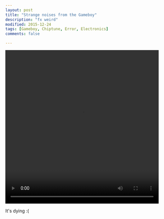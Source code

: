 ```yaml
---
layout: post
title: "Strange noises from the Gameboy"
description: "fx weird"
modified: 2015-12-24
tags: [Gameboy, Chiptune, Error, Electronics]
comments: false

---
```


<video controls="controls" width="480" height="480" name="Video Name" src="/images/10852400_741880192601103_1736221730_n.mp4"></video>

It's dying :(
